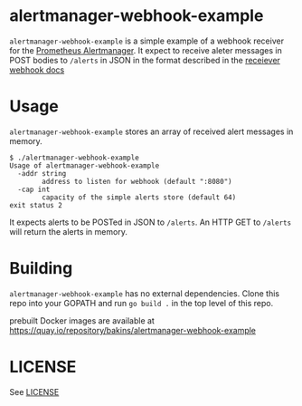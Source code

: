 alertmanager-webhook-example
============================

`alertmanager-webhook-example` is a simple example of a webhook receiver for the [Prometheus
Alertmanager](https://prometheus.io/docs/alerting/alertmanager/). It expect to receive
aleter messages in POST bodies to `/alerts` in JSON in the format described in
the [receiever webhook docs](https://prometheus.io/docs/alerting/configuration/#webhook-receiver-<webhook_config>)

Usage
=====

`alertmanager-webhook-example` stores an array of received alert messages in memory.

```
$ ./alertmanager-webhook-example
Usage of alertmanager-webhook-example
  -addr string
    	address to listen for webhook (default ":8080")
  -cap int
    	capacity of the simple alerts store (default 64)
exit status 2
```

It expects alerts to be POSTed in JSON to `/alerts`. An HTTP GET to `/alerts` will return
the alerts in memory.

Building
========
`alertmanager-webhook-example` has no external dependencies.  Clone this repo into
your GOPATH and run `go build .` in the top level of this repo.

prebuilt Docker images are available at https://quay.io/repository/bakins/alertmanager-webhook-example

LICENSE
=======

See [LICENSE](./LICENSE)

